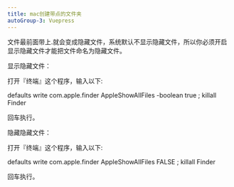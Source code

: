 ```yaml
---
title: mac创建带点的文件夹
autoGroup-3: Vuepress
---
```




文件最前面带上.就会变成隐藏文件，系统默认不显示隐藏文件，所以你必须开启显示隐藏文件才能把文件命名为隐藏文件。

显示隐藏文件：

打开『终端』这个程序，输入以下:

defaults write com.apple.finder AppleShowAllFiles -boolean true ; killall Finder

回车执行。

隐藏隐藏文件：

打开『终端』这个程序，输入以下:

defaults write com.apple.finder AppleShowAllFiles FALSE ; killall Finder

回车执行。